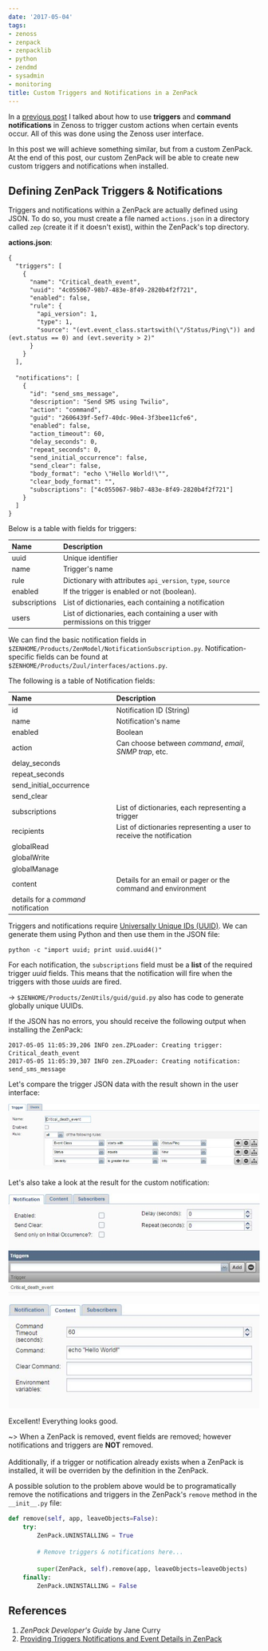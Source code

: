 ```yaml
---
date: '2017-05-04'
tags:
- zenoss
- zenpack
- zenpacklib
- python
- zendmd
- sysadmin
- monitoring
title: Custom Triggers and Notifications in a ZenPack
---
```


In a [previous post](/posts/triggering-commands-from-events-in-zenoss.html) I talked about how to use **triggers** and **command notifications** in Zenoss to trigger custom actions when certain events occur. All of this was done using the Zenoss user interface.

In this post we will achieve something similar, but from a custom ZenPack. At the end of this post, our custom ZenPack will be able to create new custom triggers and notifications when installed.

## Defining ZenPack Triggers & Notifications

Triggers and notifications within a ZenPack are actually defined using JSON. To do so, you must create a file named `actions.json` in a directory called `zep` (create it if it doesn't exist), within the ZenPack's top directory.

**actions.json**:

```json?line_numbers=false
{
  "triggers": [
    {
      "name": "Critical_death_event",
      "uuid": "4c055067-98b7-483e-8f49-2820b4f2f721",
      "enabled": false,
      "rule": {
        "api_version": 1,
        "type": 1,
        "source": "(evt.event_class.startswith(\"/Status/Ping\")) and (evt.status == 0) and (evt.severity > 2)"
      }
    }
  ],

  "notifications": [
    {
      "id": "send_sms_message",
      "description": "Send SMS using Twilio",
      "action": "command",
      "guid": "2606439f-5ef7-40dc-90e4-3f3bee11cfe6",
      "enabled": false,
      "action_timeout": 60,
      "delay_seconds": 0,
      "repeat_seconds": 0,
      "send_initial_occurrence": false,
      "send_clear": false,
      "body_format": "echo \"Hello World!\"",
      "clear_body_format": "",
      "subscriptions": ["4c055067-98b7-483e-8f49-2820b4f2f721"]
    }
  ]
}
```

<!--more-->

Below is a table with fields for triggers:

|    Name       |    Description                                             |
|:--------------|:-----------------------------------------------------------|
| uuid          | Unique identifier                                          |
| name          | Trigger's name                                             |
| rule          | Dictionary with attributes `api_version`, `type`, `source` |
| enabled       | If the trigger is enabled or not (boolean).                |
| subscriptions | List of dictionaries, each containing a notification       |
| users         | List of dictionaries, each containing a user with permissions on this trigger |

We can find the basic notification fields in `$ZENHOME/Products/ZenModel/NotificationSubscription.py`. Notification-specific fields can be found at `$ZENHOME/Products/Zuul/interfaces/actions.py`.

The following is a table of Notification fields:

|     Name       |          Description                                     |
|:---------------|:---------------------------------------------------------|
| id             | Notification ID (String)                                 |
| name           | Notification's name                                      |
| enabled        | Boolean                                                  |
| action         | Can choose between *command*, *email*, *SNMP trap*, etc. |
| delay_seconds  |                                                          |
| repeat_seconds |                                                          |
| send\_initial\_occurrence | |
| send_clear     |                                                          |
| subscriptions  | List of dictionaries, each representing a trigger        |
| recipients     | List of dictionaries representing a user to receive the notification |
| globalRead     |                                                          |
| globalWrite    | |
| globalManage   | |
| content        | Details for an email or pager or the command and environment
details for a *command* notification |

Triggers and notifications require [Universally Unique IDs (UUID)](https://en.wikipedia.org/wiki/Universally_unique_identifier). We can generate them using Python and then use them in the JSON file:

```
python -c "import uuid; print uuid.uuid4()"
```

For each notification, the `subscriptions` field must be a **list** of the required trigger *uuid* fields. This means that the notification will fire when the triggers with those *uuids* are fired.

-> `$ZENHOME/Products/ZenUtils/guid/guid.py` also has code to generate globally unique UUIDs.

If the JSON has no errors, you should receive the following output when installing the ZenPack:

```
2017-05-05 11:05:39,206 INFO zen.ZPLoader: Creating trigger: Critical_death_event
2017-05-05 11:05:39,307 INFO zen.ZPLoader: Creating notification: send_sms_message
```

Let's compare the trigger JSON data with the result shown in the user interface:

![Custom Trigger](/posts/custom-triggers-and-notifications-in-a-zenpack/custom_trigger.jpg)

Let's also take a look at the result for the custom notification:

![Custom Notification](/posts/custom-triggers-and-notifications-in-a-zenpack/custom_notification.jpg)

![Custom Notification 2](/posts/custom-triggers-and-notifications-in-a-zenpack/custom_notification2.jpg)

Excellent! Everything looks good.

~>
When a ZenPack is removed, event fields are removed; however notifications and triggers are **NOT** removed.<br><br>Additionally, if a trigger or notification already exists when a ZenPack is installed, it will be overriden by the definition in the ZenPack.

A possible solution to the problem above would be to programatically remove the notifications and triggers in the ZenPack's `remove` method in the `__init__.py` file:

```python
def remove(self, app, leaveObjects=False):
    try:
        ZenPack.UNINSTALLING = True

        # Remove triggers & notifications here...

        super(ZenPack, self).remove(app, leaveObjects=leaveObjects)
    finally:
        ZenPack.UNINSTALLING = False
```

## References

1. *ZenPack Developer's Guide* by Jane Curry
2. [Providing Triggers Notifications and Event Details in ZenPack](http://wiki.zenoss.org/Providing_Triggers_Notifications_and_Event_Details_in_ZenPack)